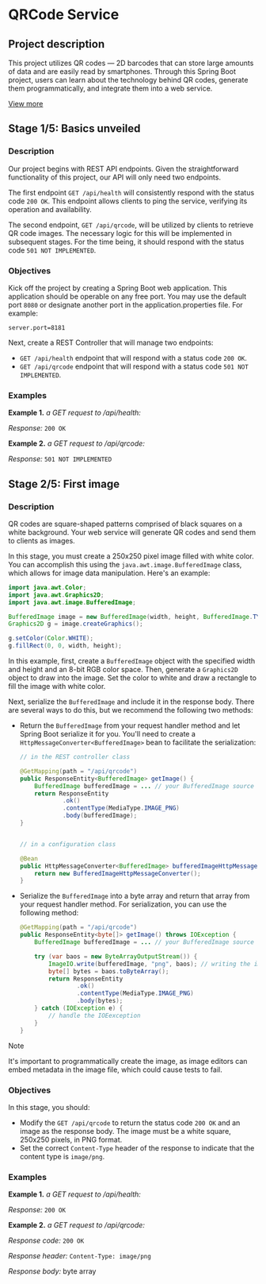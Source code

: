 # QRCode Service

## Project description

This project utilizes QR codes — 2D barcodes that can store large amounts of data and are easily read by smartphones. Through this Spring Boot project, users can learn about the technology behind QR codes, generate them programmatically, and integrate them into a web service.

[View more](https://hyperskill.org/projects/385)


## Stage 1/5: Basics unveiled

### Description

Our project begins with REST API endpoints. Given the straightforward functionality of this project, our API will only need two endpoints.

The first endpoint `GET /api/health` will consistently respond with the status code `200 OK`. This endpoint allows clients to ping the service, verifying its operation and availability.

The second endpoint, `GET /api/qrcode`, will be utilized by clients to retrieve QR code images. The necessary logic for this will be implemented in subsequent stages. For the time being, it should respond with the status code `501 NOT IMPLEMENTED`.

### Objectives

Kick off the project by creating a Spring Boot web application. This application should be operable on any free port. You may use the default port `8080` or designate another port in the application.properties file. For example:
```text
server.port=8181
```

Next, create a REST Controller that will manage two endpoints:

- `GET /api/health` endpoint that will respond with a status code `200 OK`.
- `GET /api/qrcode` endpoint that will respond with a status code `501 NOT IMPLEMENTED`.

### Examples

**Example 1.** *a GET request to /api/health:*

*Response:* `200 OK`

**Example 2.** *a GET request to /api/qrcode:*

*Response:* `501 NOT IMPLEMENTED`


## Stage 2/5: First image

### Description

QR codes are square-shaped patterns comprised of black squares on a white background. Your web service will generate QR codes and send them to clients as images.

In this stage, you must create a 250x250 pixel image filled with white color. You can accomplish this using the `java.awt.image.BufferedImage` class, which allows for image data manipulation. Here's an example:
```java
import java.awt.Color;
import java.awt.Graphics2D;
import java.awt.image.BufferedImage;

BufferedImage image = new BufferedImage(width, height, BufferedImage.TYPE_INT_RGB);
Graphics2D g = image.createGraphics();

g.setColor(Color.WHITE);
g.fillRect(0, 0, width, height);
```

In this example, first, create a `BufferedImage` object with the specified width and height and an 8-bit RGB color space. Then, generate a `Graphics2D` object to draw into the image. Set the color to white and draw a rectangle to fill the image with white color.

Next, serialize the `BufferedImage` and include it in the response body. There are several ways to do this, but we recommend the following two methods:

- Return the `BufferedImage` from your request handler method and let Spring Boot serialize it for you. You'll need to create a `HttpMessageConverter<BufferedImage>` bean to facilitate the serialization:
    ```java
    // in the REST controller class

    @GetMapping(path = "/api/qrcode")
    public ResponseEntity<BufferedImage> getImage() {
        BufferedImage bufferedImage = ... // your BufferedImage source
        return ResponseEntity
                .ok()
                .contentType(MediaType.IMAGE_PNG)
                .body(bufferedImage);
    }


    // in a configuration class

    @Bean
    public HttpMessageConverter<BufferedImage> bufferedImageHttpMessageConverter() {
        return new BufferedImageHttpMessageConverter();
    }
    ```

- Serialize the `BufferedImage` into a byte array and return that array from your request handler method. For serialization, you can use the following method:
    ```java
    @GetMapping(path = "/api/qrcode")
    public ResponseEntity<byte[]> getImage() throws IOException {
        BufferedImage bufferedImage = ... // your BufferedImage source

        try (var baos = new ByteArrayOutputStream()) {
            ImageIO.write(bufferedImage, "png", baos); // writing the image in the PNG format
            byte[] bytes = baos.toByteArray();
            return ResponseEntity
                    .ok()
                    .contentType(MediaType.IMAGE_PNG)
                    .body(bytes);
        } catch (IOException e) {
            // handle the IOEexception
        }
    }
    ```

> [!NOTE]
> It's important to programmatically create the image, as image editors can embed metadata in the image file, which could cause tests to fail.

### Objectives

In this stage, you should:

- Modify the `GET /api/qrcode` to return the status code `200 OK` and an image as the response body. The image must be a white square, 250x250 pixels, in PNG format.
- Set the correct `Content-Type` header of the response to indicate that the content type is `image/png`.

### Examples

**Example 1.** *a GET request to /api/health:*

*Response:* `200 OK`

**Example 2.** *a GET request to /api/qrcode:*

*Response code:* `200 OK`

*Response header:* `Content-Type: image/png`

*Response body:* byte array

